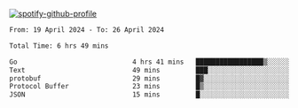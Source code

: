 [![spotify-github-profile](https://spotify-github-profile.vercel.app/api/view?uid=313pysyt3uxkjdidtiuvzf7nrnnu&cover_image=true&theme=natemoo-re&show_offline=false&background_color=121212&interchange=false&bar_color=53b14f&bar_color_cover=false)](https://spotify-github-profile.vercel.app/api/view?uid=313pysyt3uxkjdidtiuvzf7nrnnu&redirect=true)

<!--START_SECTION:waka-->

```txt
From: 19 April 2024 - To: 26 April 2024

Total Time: 6 hrs 49 mins

Go                             4 hrs 41 mins   █████████████████▒░░░░░░░   68.73 %
Text                           49 mins         ███░░░░░░░░░░░░░░░░░░░░░░   12.08 %
protobuf                       29 mins         █▓░░░░░░░░░░░░░░░░░░░░░░░   07.19 %
Protocol Buffer                23 mins         █▒░░░░░░░░░░░░░░░░░░░░░░░   05.67 %
JSON                           15 mins         █░░░░░░░░░░░░░░░░░░░░░░░░   03.79 %
```

<!--END_SECTION:waka-->